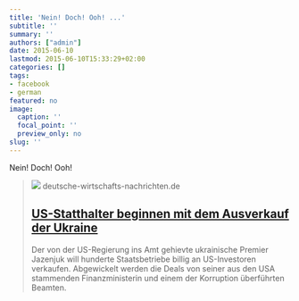 ```yaml
---
title: 'Nein! Doch! Ooh! ...'
subtitle: ''
summary: ''
authors: ["admin"]
date: 2015-06-10
lastmod: 2015-06-10T15:33:29+02:00
categories: []
tags:
- facebook
- german
featured: no
image:
  caption: ''
  focal_point: ''
  preview_only: no
slug: ''
---
```

Nein! Doch! Ooh!
> [![](https://deutsche-wirtschafts-nachrichten.de//dwn/pics//cache_56/56947377-5d6491ca21973.jpg.cut.c-5d6491cb40563.jpg)](http://deutsche-wirtschafts-nachrichten.de/2015/06/10/us-statthalter-beginnen-mit-dem-ausverkauf-der-ukraine/)
> deutsche-wirtschafts-nachrichten.de
> ## [US-Statthalter beginnen mit dem Ausverkauf der Ukraine](http://deutsche-wirtschafts-nachrichten.de/2015/06/10/us-statthalter-beginnen-mit-dem-ausverkauf-der-ukraine/)
>
>Der von der US-Regierung ins Amt gehievte ukrainische Premier Jazenjuk will hunderte Staatsbetriebe billig an US-Investoren verkaufen. Abgewickelt werden die Deals von seiner aus den USA stammenden Finanzministerin und einem der Korruption überführten Beamten.


